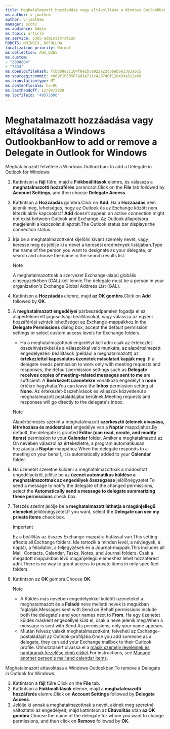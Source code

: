 ```yaml
---
title: Meghatalmazott hozzáadása vagy eltávolítása a Windows Outlookban
ms.author: v-jmathew
author: v-jmathew
manager: scotv
ms.audience: Admin
ms.topic: article
ms.service: o365-administration
ROBOTS: NOINDEX, NOFOLLOW
localization_priority: Normal
ms.collection: Adm_O365
ms.custom:
- "3800004"
- "7334"
ms.openlocfilehash: fcbd6082c104f0e1bca022a23cbbeb6e3363a6c5
ms.sourcegitcommit: c069f1b53567ad14711c423740f120439a312a60
ms.translationtype: MT
ms.contentlocale: hu-HU
ms.lasthandoff: 12/04/2020
ms.locfileid: "49573580"
---
```

# <a name="how-to-add-or-remove-a-delegate-in-outlook-for-windows"></a><span data-ttu-id="31bba-102">Meghatalmazott hozzáadása vagy eltávolítása a Windows Outlookban</span><span class="sxs-lookup"><span data-stu-id="31bba-102">How to add or remove a Delegate in Outlook for Windows</span></span>

<span data-ttu-id="31bba-103">Meghatalmazott felvétele a Windows Outlookban:</span><span class="sxs-lookup"><span data-stu-id="31bba-103">To add a Delegate in Outlook for Windows:</span></span> 

1. <span data-ttu-id="31bba-104">Kattintson a **fájl** fülre, majd a **Fiókbeállítások** elemre, és válassza a **meghatalmazotti hozzáférés** parancsot.</span><span class="sxs-lookup"><span data-stu-id="31bba-104">Click on the **File** tab followed by **Account Settings**, and then choose **Delegate Access**.</span></span>
2. <span data-ttu-id="31bba-105">Kattintson a **Hozzáadás** gombra.</span><span class="sxs-lookup"><span data-stu-id="31bba-105">Click on **Add**.</span></span> <span data-ttu-id="31bba-106">Ha a **Hozzáadás** nem jelenik meg, lehetséges, hogy az Outlook és az Exchange között nem létezik aktív kapcsolat.</span><span class="sxs-lookup"><span data-stu-id="31bba-106">If **Add** doesn’t appear, an active connection might not exist between Outlook and Exchange.</span></span> <span data-ttu-id="31bba-107">Az Outlook állapotsora megjeleníti a kapcsolat állapotát.</span><span class="sxs-lookup"><span data-stu-id="31bba-107">The Outlook status bar displays the connection status.</span></span>
3. <span data-ttu-id="31bba-108">Írja be a meghatalmazottként kijelölni kívánt személy nevét, vagy keresse meg és jelölje ki a nevet a keresési eredmények listájában.</span><span class="sxs-lookup"><span data-stu-id="31bba-108">Type the name of the person you want to designate as your delegate, or search and choose the name in the search results list.</span></span>

    > [!NOTE]
    > <span data-ttu-id="31bba-109">A meghatalmazottnak a szervezet Exchange-alapú globális címjegyzékében (GAL) kell lennie.</span><span class="sxs-lookup"><span data-stu-id="31bba-109">The delegate must be a person in your organization's Exchange Global Address List (GAL).</span></span>
4. <span data-ttu-id="31bba-110">Kattintson a **Hozzáadás** elemre, majd **az OK gombra**.</span><span class="sxs-lookup"><span data-stu-id="31bba-110">Click on **Add** followed by **OK**.</span></span>
5. <span data-ttu-id="31bba-111">A **meghatalmazott engedélyei** párbeszédpanelen fogadja el az alapértelmezett jogosultsági beállításokat, vagy válassza az egyéni hozzáférési szintek lehetőséget az Exchange-mappákhoz.</span><span class="sxs-lookup"><span data-stu-id="31bba-111">In the **Delegate Permissions** dialog box, accept the default permission settings or select custom access levels for Exchange folders.</span></span>

    - <span data-ttu-id="31bba-112">Ha a meghatalmazottnak engedélyt kell adni csak az értekezlet-összehívásokkal és a válaszokkal való munkára, az alapértelmezett engedélyezési beállítások (például a meghatalmazott) az **értekezlettel kapcsolatos üzenetek másolatait kapják meg** .</span><span class="sxs-lookup"><span data-stu-id="31bba-112">If a delegate needs permission to work only with meeting requests and responses, the default permission settings such as **Delegate receives copies of meeting-related messages sent to me** are sufficient.</span></span> <span data-ttu-id="31bba-113">A **Beérkezett üzenetekre** vonatkozó engedélyt a **none** értékre hagyhatja.</span><span class="sxs-lookup"><span data-stu-id="31bba-113">You can leave the **Inbox** permission setting at **None**.</span></span> <span data-ttu-id="31bba-114">Az értekezlet-összehívások és válaszok közvetlenül a meghatalmazott postaládájába kerülnek.</span><span class="sxs-lookup"><span data-stu-id="31bba-114">Meeting requests and responses will go directly to the delegate's inbox.</span></span>

    > [!NOTE]
    > <span data-ttu-id="31bba-115">Alapértelmezés szerint a meghatalmazott **szerkesztő (elemek olvasása, létrehozása és módosítása)** engedélye van a **Naptár** mappájához.</span><span class="sxs-lookup"><span data-stu-id="31bba-115">By default, the delegate is granted **Editor (can read, create, and modify items)** permission to your **Calendar** folder.</span></span> <span data-ttu-id="31bba-116">Amikor a meghatalmazott az Ön nevében válaszol az értekezletre, a program automatikusan hozzáadja a **Naptár** mappához.</span><span class="sxs-lookup"><span data-stu-id="31bba-116">When the delegate responds to a meeting on your behalf, it is automatically added to your **Calendar** folder.</span></span>

5. <span data-ttu-id="31bba-117">Ha üzenetet szeretne küldeni a meghatalmazottnak a módosított engedélyekről, jelölje be az **üzenet automatikus küldése a meghatalmazottnak az engedélyek összegzése** jelölőnégyzetet.</span><span class="sxs-lookup"><span data-stu-id="31bba-117">To send a message to notify the delegate of the changed permissions, select the **Automatically send a message to delegate summarizing these permissions** check box.</span></span>
6. <span data-ttu-id="31bba-118">Tetszés szerint jelölje be a **meghatalmazott láthatja a magánjellegű elemeket** jelölőnégyzetet.</span><span class="sxs-lookup"><span data-stu-id="31bba-118">If you want, select the **Delegate can see my private items** check box.</span></span>

    > [!IMPORTANT]
    > <span data-ttu-id="31bba-119">Ez a beállítás az összes Exchange-mappára hatással van.</span><span class="sxs-lookup"><span data-stu-id="31bba-119">This setting affects all Exchange folders.</span></span> <span data-ttu-id="31bba-120">Ide tartozik a minden levél, a névjegyek, a naptár, a feladatok, a feljegyzések és a Journal-mappák.</span><span class="sxs-lookup"><span data-stu-id="31bba-120">This includes all Mail, Contacts, Calendar, Tasks, Notes, and Journal folders.</span></span> <span data-ttu-id="31bba-121">Csak a megadott mappákban lévő magánjellegű elemekhez lehet hozzáférést adni.</span><span class="sxs-lookup"><span data-stu-id="31bba-121">There is no way to grant access to private items in only specified folders.</span></span>

7. <span data-ttu-id="31bba-122">Kattintson az **OK** gombra.</span><span class="sxs-lookup"><span data-stu-id="31bba-122">Choose **OK**.</span></span>

    > [!NOTE]
    >
    > - <span data-ttu-id="31bba-123">A Küldés más nevében engedélyekkel küldött üzeneteket a meghatalmazott és a **Feladó** neve melletti nevek is magukban foglalják.</span><span class="sxs-lookup"><span data-stu-id="31bba-123">Messages sent with Send on Behalf permissions include both the delegate's and your names next to **From**.</span></span> <span data-ttu-id="31bba-124">Ha egy üzenetet küldés másként engedéllyel küld el, csak a neve jelenik meg.</span><span class="sxs-lookup"><span data-stu-id="31bba-124">When a message is sent with Send As permissions, only your name appears.</span></span>
    > - <span data-ttu-id="31bba-125">Miután felvesz valakit meghatalmazottként, felveheti az Exchange-postaládáját az Outlook-profiljába.</span><span class="sxs-lookup"><span data-stu-id="31bba-125">Once you add someone as a delegate, they can add your Exchange mailbox to their Outlook profile.</span></span> <span data-ttu-id="31bba-126">Útmutatásért olvassa el a [másik személy leveleinek és naptárának kezelése című cikket](https://support.microsoft.com/office/manage-another-person-s-mail-and-calendar-items-afb79d6b-2967-43b9-a944-a6b953190af5).</span><span class="sxs-lookup"><span data-stu-id="31bba-126">For instructions, see [Manage another person's mail and calendar items](https://support.microsoft.com/office/manage-another-person-s-mail-and-calendar-items-afb79d6b-2967-43b9-a944-a6b953190af5).</span></span>

<span data-ttu-id="31bba-127">Meghatalmazott eltávolítása a Windows Outlookban:</span><span class="sxs-lookup"><span data-stu-id="31bba-127">To remove a Delegate in Outlook for Windows:</span></span>

1. <span data-ttu-id="31bba-128">Kattintson a **fájl** fülre.</span><span class="sxs-lookup"><span data-stu-id="31bba-128">Click on the **File** tab.</span></span>
2. <span data-ttu-id="31bba-129">Kattintson a **Fiókbeállítások** elemre, majd a **meghatalmazotti hozzáférés** elemre.</span><span class="sxs-lookup"><span data-stu-id="31bba-129">Click on **Account Settings** followed by **Delegate Access**.</span></span>
3. <span data-ttu-id="31bba-130">Jelölje ki annak a meghatalmazottnak a nevét, akinek meg szeretné változtatni az engedélyeit, majd kattintson az **Eltávolítás** után **az OK gombra**.</span><span class="sxs-lookup"><span data-stu-id="31bba-130">Choose the name of the delegate for whom you want to change permissions, and then click on **Remove** followed by **OK**.</span></span>
